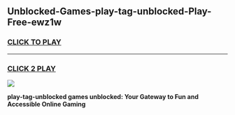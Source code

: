 
## Unblocked-Games-play-tag-unblocked-Play-Free-ewz1w
<h3>
<a href="https://premium76.site?title=play-tag-unblocked&ref=19M">CLICK TO PLAY</a></h3>
<hr>

<h3>
<a href="https://premium76.site?title=play-tag-unblocked&ref=19M">CLICK 2 PLAY</a>
  
</h3>

<a href="https://premium76.site?title=play-tag-unblocked&ref=19M"><img src="https://clearcache.store/games.png"></a>


**play-tag-unblocked games unblocked: Your Gateway to Fun and Accessible Online Gaming**
